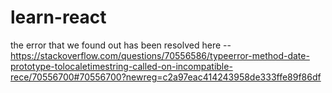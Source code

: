 # learn-react


the error that we found out  has been resolved here -- 
https://stackoverflow.com/questions/70556586/typeerror-method-date-prototype-tolocaletimestring-called-on-incompatible-rece/70556700#70556700?newreg=c2a97eac414243958de333ffe89f86df
